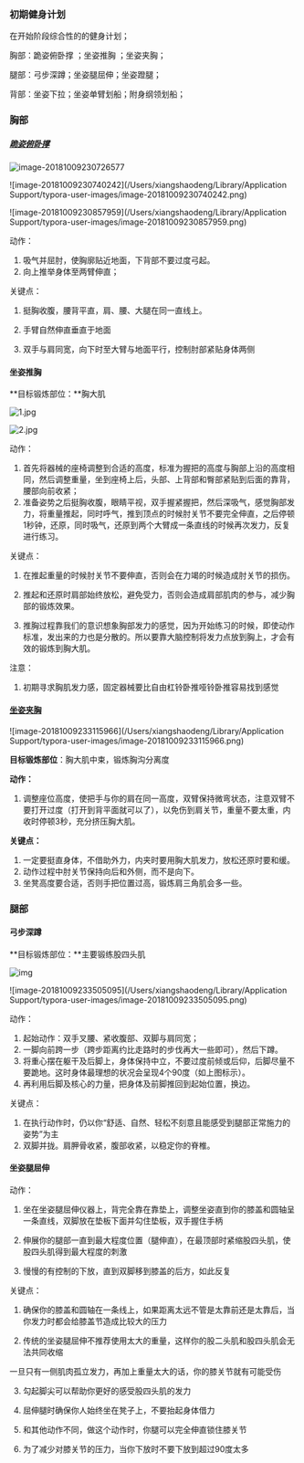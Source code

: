 ### 初期健身计划

在开始阶段综合性的的健身计划；

胸部：跪姿俯卧撑 ；坐姿推胸 ；坐姿夹胸；

腿部：弓步深蹲；坐姿腿屈伸；坐姿蹬腿；

背部：坐姿下拉；坐姿单臂划船；附身纲领划船；

### 胸部

##### [跪姿俯卧撑](https://www.hiyd.com/dongzuo/2/)

![image-20181009230726577](https://github.com/shaodengxiang/FitnessPlan/blob/master/images/%E8%B7%AA%E5%A7%BF%E4%BF%AF%E5%8D%A7%E6%92%911.png)

![image-20181009230740242](/Users/xiangshaodeng/Library/Application Support/typora-user-images/image-20181009230740242.png)

![image-20181009230857959](/Users/xiangshaodeng/Library/Application Support/typora-user-images/image-20181009230857959.png)

动作：

1. 吸气并屈肘，使胸廓贴近地面，下背部不要过度弓起。
2. 向上推举身体至两臂伸直；

关键点：

1. 挺胸收腹，腰背平直，肩、腰、大腿在同一直线上。

2. 手臂自然伸直垂直于地面
3. 双手与肩同宽，向下时至大臂与地面平行，控制肘部紧贴身体两侧

#### 坐姿推胸

**目标锻炼部位：**胸大肌

![1.jpg](http://img.keeprun.cn/upload/20161205/6361655039142700002851816.jpg)

![2.jpg](http://img.keeprun.cn/upload/20161205/6361655039756000004417986.jpg)

动作：

1. 首先将器械的座椅调整到合适的高度，标准为握把的高度与胸部上沿的高度相同，然后调整重量，坐到座椅上后，头部、上背部和臀部紧贴到后面的靠背，腰部向前收紧；
2. 准备姿势之后挺胸收腹，眼睛平视，双手握紧握把，然后深吸气，感觉胸部发力，将重量推起，同时呼气，推到顶点的时候肘关节不要完全伸直，之后停顿1秒钟，还原，同时吸气，还原到两个大臂成一条直线的时候再次发力，反复进行练习。

关键点：

1. 在推起重量的时候肘关节不要伸直，否则会在力竭的时候造成肘关节的损伤。

2. 推起和还原时肩部始终放松，避免受力，否则会造成肩部肌肉的参与，减少胸部的锻炼效果。
3. 推胸过程靠我们的意识想象胸部发力的感觉，因为开始练习的时候，即使动作标准，发出来的力也是分散的。所以要靠大脑控制将发力点放到胸上，才会有效的锻炼到胸大肌。

注意：

1. 初期寻求胸肌发力感，固定器械要比自由杠铃卧推哑铃卧推容易找到感觉

#### [坐姿夹胸](https://www.bilibili.com/video/av11288789/)

![image-20181009233115966](/Users/xiangshaodeng/Library/Application Support/typora-user-images/image-20181009233115966.png)

**目标锻炼部位**：胸大肌中束，锻炼胸沟分离度

**动作：** 

1. 调整座位高度，使把手与你的肩在同一高度，双臂保持微弯状态，注意双臂不要打开过度（打开到背平面就可以了），以免伤到肩关节，重量不要太重，内收时停顿3秒，充分挤压胸大肌。

**关键点：**

1. 一定要挺直身体，不借助外力，内夹时要用胸大肌发力，放松还原时要和缓。
2. 动作过程中肘关节保持向后和外侧，而不是向下。
3. 坐凳高度要合适，否则手把位置过高，锻炼肩三角肌会多一些。



### 腿部

#### 弓步深蹲

**目标锻炼部位：**主要锻练股四头肌

![img](https://www.jianshen8.com/uploads/allimg/160330/4_160330113353_3.gif)

![image-20181009233505095](/Users/xiangshaodeng/Library/Application Support/typora-user-images/image-20181009233505095.png)

动作：

1. 起始动作：双手叉腰、紧收腹部、双脚与肩同宽；
2. 一脚向前跨一步（跨步距离约比走路时的步伐再大一些即可），然后下蹲。
3. 将重心摆在躯干及后脚上，身体保持中立，不要过度前倾或后仰，后脚尽量不要跪地。这时身体最理想的状况会呈现4个90度（如上图标示）。
4. 再利用后脚及核心的力量，把身体及前脚推回到起始位置，换边。

关键点：

1. 在执行动作时，仍以你“舒适、自然、轻松不刻意且能感受到腿部正常施力的姿势”为主
2. 双脚并拢。肩胛骨收紧，腹部收紧，以稳定你的脊椎。

#### 坐姿腿屈伸

动作：

1. 坐在坐姿腿屈伸仪器上，背完全靠在靠垫上，调整坐姿直到你的膝盖和圆轴呈一条直线，双脚放在垫板下面并勾住垫板，双手握住手柄

2. 伸展你的腿部一直到最大程度位置（腿伸直），在最顶部时紧缩股四头肌，使股四头肌得到最大程度的刺激

3. 慢慢的有控制的下放，直到双脚移到膝盖的后方，如此反复

关键点：

1. 确保你的膝盖和圆轴在一条线上，如果距离太远不管是太靠前还是太靠后，当你发力时都会给膝盖节造成比较大的压力

2. 传统的坐姿腿屈伸不推荐使用太大的重量，这样你的股二头肌和股四头肌会无法共同收缩

一旦只有一侧肌肉孤立发力，再加上重量太大的话，你的膝关节就有可能受伤

3. 勾起脚尖可以帮助你更好的感受股四头肌的发力

4. 屈伸腿时确保你人始终坐在凳子上，不要抬起身体借力

5. 和其他动作不同，做这个动作时，你腿可以完全伸直锁住膝关节

6. 为了减少对膝关节的压力，当你下放时不要下放到超过90度太多

